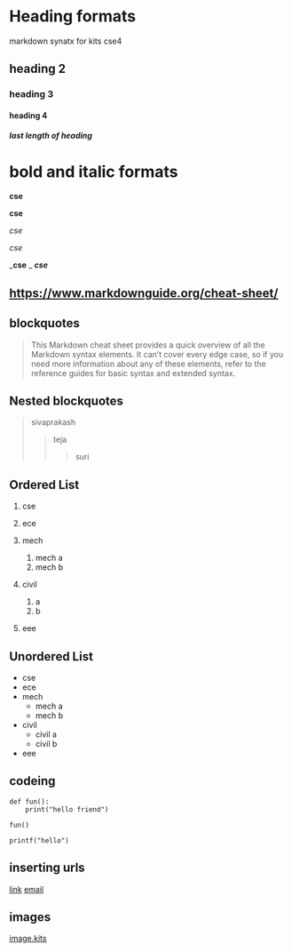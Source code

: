 # Heading formats
markdown synatx for kits cse4 
## heading 2
### heading 3
#### heading 4
##### last length of heading
# bold and italic formats
**cse**

__cse__

*cse*

_cse_

_**cse**
_
__*cse*__

## https://www.markdownguide.org/cheat-sheet/

## blockquotes
> This Markdown cheat sheet provides a quick overview of all the Markdown syntax elements. It can’t cover every edge case, so if you need more information about any of these elements, refer to the reference guides for basic syntax and extended syntax.
## Nested blockquotes
> sivaprakash
>> teja
>>> suri
## Ordered List
1. cse
2. ece
3. mech
    1. mech a 
    1. mech b
4. civil
    1. a
    2. b
      
5. eee
## Unordered List
- cse
- ece
- mech
    * mech a
    * mech b
- civil
    * civil a
    * civil b
- eee
## codeing
```
def fun():
    print("hello friend")
```
```
fun()
```
`
printf("hello")
`
## inserting urls
[link](https://www.markdownguide.org/cheat-sheet/)
[email](https://accounts.google.com/ServiceLogin/signinchooser?elo=1&flowName=GlifWebSignIn&flowEntry=ServiceLogin)
## images
[image.kits](https://www.google.com/search?q=kits+college&sxsrf=ALeKk03BNEpgV1q74fwCQ234A-Hl4sHscw:1612243392065&source=lnms&tbm=isch&sa=X&ved=2ahUKEwjLlbPVusruAhWo-GEKHd27)
